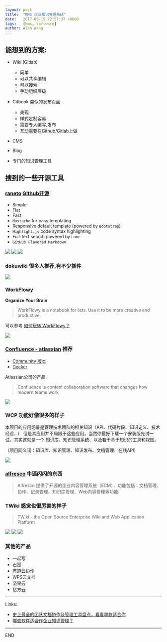 ```yaml
---
layout: post
title:  "KMS 企业知识管理系统"
date:   2017-09-15 22:57:37 +0000
tags:   [kms, software]
author: Alan Wang
---
```

## 能想到的方案:

- Wiki (Gitlab)
  - 简单
  - 可以共享编辑
  - 可以搜索
  - 手动组织层级

- Gitbook 类似的发布页面
  - 美观
  - 样式定制容易
  - 需要专人编写,发布
  - 互动需要在Github/Gitlab上做

- CMS

- Blog

- 专门的知识管理工具

## 搜到的一些开源工具

### [raneto](http://raneto.com/) [Github开源](https://github.com/gilbitron/Raneto)

- Simple
- Flat
- Fast
- `Mustache` for easy templating
- Responsive default template (powered by `Bootstrap`)
- `Highlight.js` code syntax highlighting
- Full-text search powered by `Lunr`
- `GitHub Flavored Markdown`

![](/assets/images/2017-09-15-kms/raneto0.png)
![](/assets/images/2017-09-15-kms/raneto1.png)
![](/assets/images/2017-09-15-kms/raneto2.png)

### dokuwiki 很多人推荐,有不少插件

![](/assets/images/2017-09-15-kms/dokuwiki.png)

### WorkFlowy

**Organize Your Brain**

> WorkFlowy is a notebook for lists. Use it to be more creative and productive.

可以参考 [如何玩转 WorkFlowy？](https://www.zhihu.com/question/20491194/answer/87957399)

![](/assets/images/2017-09-15-kms/workflowy.png)

### [Confluence - atlassian](https://www.atlassian.com/software/confluence) 推荐

- [Community 版本](https://www.alfresco.com/thank-you/thank-you-downloading-alfresco-community-edition)
- [Docker](https://github.com/Alfresco/acs-deployment/blob/master/docs/docker-compose-deployment.md)

Atlassian公司的产品.

> Confluence is content collaboration software that changes how modern teams work

![](/assets/images/2017-09-15-kms/confluence.png)

### WCP 功能好像很多的样子

本项目的应用场景是管理技术团队的相关知识（API、代码片段、知识定义、技术经验...） 但是其应用并不局限于这些应用，当然你最好下载一个安装版先试一试。其实这就是一个 知识库、知识管理系统、以及若干基于知识的工具和视图。

（项目同义词：知识库、知识管理、知识发布、文档管理、在线API）

![](/assets/images/2017-09-15-kms/wcp.png)

### [alfresco](https://www.alfresco.com/capabilities/document-management) 牛逼闪闪的东西

> Alfresco 提供了开源的企业内容管理系统（ECM），功能包括：文档管理、协作、记录管理、知识库管理、Web内容管理等功能.

### TWiki 感觉也很厉害的样子

> TWiki - the Open Source Enterprise Wiki and Web Application Platform

![](/assets/images/2017-09-15-kms/twiki0.png)
![](/assets/images/2017-09-15-kms/twiki1.png)
![](/assets/images/2017-09-15-kms/twiki2.png)

### 其他的产品

- 一起写
- 石墨
- 有道云协作
- WPS云文档
- 坚果云
- 亿方云


---
Links:

- [史上最全的团队文档协作及管理工具盘点，看看哪款适合你](https://blog.csdn.net/qiansg123/article/details/80127587)
- [哪些软件适合作企业知识管理？](https://www.zhihu.com/question/20227913)

---
END
